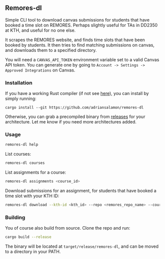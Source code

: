 ## Remores-dl

Simple CLI tool to download canvas submissions for students that have
booked a time slot on REMORES. Perhaps slightly useful for TAs in
DD2350 at KTH, and useful for no one else.

It scrapes the REMORES website, and finds time slots that have been
booked by students. It then tries to find matching submissions on
canvas, and downloads them to a specified directory.

You will need a `CANVAS_API_TOKEN` environment variable set to a valid
Canvas API token. You can generate one by going to `Account ->
Settings -> Approved Integrations` on Canvas.

### Installation

If you have a working Rust compiler (if not see [here](https://rustup.rs/)), 
you can install by simply running:

```
cargo install --git https://github.com/adriansalamon/remores-dl
```

Otherwise, you can grab a precompiled binary from 
[releases](https://github.com/adriansalamon/remores-dl/releases/latest)
for your architecture. Let me know if you need more architectures added.

### Usage

```bash
remores-dl help
```

List courses:

```bash
remores-dl courses
```

List assignments for a course:

```bash
remores-dl assignments <course_id>
```

Download submissions for an assignment, for students that have booked
a time slot with your KTH ID:

```bash
remores-dl download --kth-id <kth_id> --repo <remores_repo_name> --course <id> --assignment <id>
```

### Building

You of course also build from source. Clone the repo and run:

```bash
cargo build --release
```

The binary will be located at `target/release/remores-dl`, and can be
moved to a directory in your PATH.
